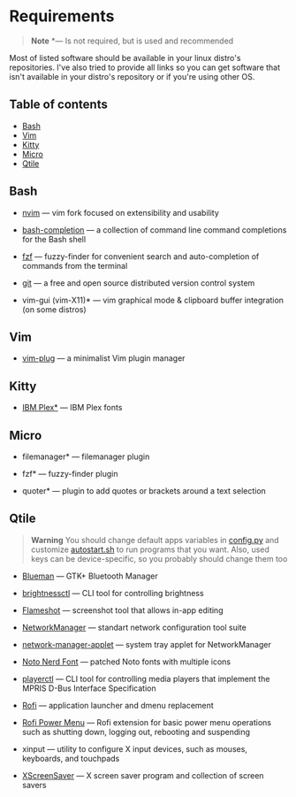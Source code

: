 # Requirements
> **Note**
> \*&mdash; Is not required, but is used and recommended


Most of listed software should be available in your linux distro's
repositories. I've also tried to provide all links so you can get software
that isn't available in your distro's repository or if you're using other OS.



## Table of contents
- [Bash](#bash)
- [Vim](#vim)
- [Kitty](#kitty)
- [Micro](#micro)
- [Qtile](#qtile)



## Bash
- [nvim](https://github.com/neovim/neovim)
&mdash; vim fork focused on extensibility and usability

- [bash-completion](https://github.com/scop/bash-completion)
&mdash; a collection of command line command completions for the Bash shell

- [fzf](https://github.com/junegunn/fzf)
&mdash; fuzzy-finder for convenient search and auto-completion of commands
from the terminal

- [git](https://git-scm.com/)
&mdash; a free and open source distributed version control system

- vim-gui (vim-X11)\* &mdash;
vim graphical mode & clipboard buffer integration (on some distros)


## Vim
- [vim-plug](https://github.com/junegunn/vim-plug)
&mdash; a minimalist Vim plugin manager


## Kitty
- [IBM Plex\*](https://github.com/IBM/plex) &mdash; IBM Plex fonts


## Micro
- filemanager\* &mdash; filemanager plugin

- fzf\* &mdash; fuzzy-finder plugin

- quoter\* &mdash; plugin to add quotes or brackets around a text selection


## Qtile
> **Warning**
> You should change default apps variables in
[config.py](.config/qtile/config.py) and customize
[autostart.sh](.config/qtile/autostart.sh) to run programs that you want.
Also, used keys can be device-specific, so you probably should change them too

- [Blueman](https://github.com/blueman-project/blueman)
&mdash; GTK+ Bluetooth Manager

- [brightnessctl](https://github.com/Hummer12007/brightnessctl)
&mdash; CLI tool for controlling brightness

- [Flameshot](https://flameshot.org)
&mdash; screenshot tool that allows in-app editing

- [NetworkManager](https://networkmanager.dev/)
&mdash; standart network configuration tool suite

- [network-manager-applet](https://gitlab.gnome.org/GNOME/network-manager-applet)
&mdash; system tray applet for NetworkManager

- [Noto Nerd Font](https://nerdfonts.com)
&mdash; patched Noto fonts with multiple icons

- [playerctl](https://github.com/altdesktop/playerctl)
&mdash; CLI tool for controlling media players that implement the MPRIS D-Bus
Interface Specification

- [Rofi](https://github.com/DaveDavenport/rofi)
&mdash; application launcher and dmenu replacement

- [Rofi Power Menu](https://github.com/jluttine/rofi-power-menu)
&mdash; Rofi extension for basic power menu operations such as shutting down,
logging out, rebooting and suspending

- xinput
&mdash; utility to configure X input devices, such as mouses, keyboards, and
touchpads

- [XScreenSaver](https://www.jwz.org/xscreensaver/)
&mdash; X screen saver program and collection of screen savers


